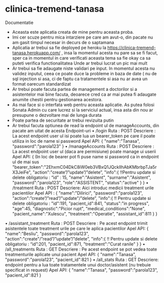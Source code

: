# clinica-tremend-tanasa
Documentatie
-	Aceasta este aplicatia creata de mine pentru aceasta proba.
-	Imi cer scuze pentru mica intarziere pe care am avut-o, din pacate nu am gasit timpul necesar in decurs de o saptamana
-	Aplicatia ar trebui sa fie deployed pe heroku la https://clinica-tremend-tanasa.herokuapp.com/ , insa la momentul acesta nu pare sa se fi facut, sper ca in momentul in care verificati aceasta tema sa fie okay ca sa puteti verifica functionalitatea
Unde  ar trebui lucrat un pic mai mult
-	Ar trebui sa fie adaugate  niste validari pe input. In momentul acesta nu validez inputul, ceea ce poate duce la probleme in baza de date ( nu de sql injection si asa, ci de faptu ca tratamentele si asa nu ar avea un format oarecum standardizat
-	Ar trebui poate facuta partea de management a doctorilor si a asistentelor mai bine facuta, deoarece cred ca ar mai putea fi adaugate anumite chestii pentru gestionarea acestora.
-	As mai face si o interfata web pentru aceasta aplicatie. As putea folosi Sonata Admin cu care lucrez si la serviciul actual, insa asta din nou ar presupune o dezvoltare mai de lunga durata
-	Poate partea de securitate ar trebui revizuita putin
-	Ar trebui facuta optiunea de read la endpoint ul de manageAccounts, din pacate am uitat de acesta
Endpoint-uri
•	/login
Ruta : POST
Descriere : La acest endpoint user ul isi poate lua un bearer_token pe care il poate utiliza in loc de name si password
Apel API:
{
    "name":"Tanasa",
    "password":"parola123"
}
•	/manageAccounts
Ruta : POST
Descriere : La acest endpoint user ul (daca are permisiune) poate manage ui userii
Apel API:
{	(In loc de bearer pot fi puse name si password ca in endpoint ul de mai sus
    "bearer_token":"2EhxmC04DkC8iW0eb3VBxQ1JQcklIhAbKMbrbpTJa5rX3JeiFe",
    "action":"create”/”update”/”delete”,
    "info":{
!!Pentru update si delete obligatoriu : “id” : 15,
        "name":"Asistent",
        "surname":"Asistent",
        "password":"parola123",
        "role":"ASSISTENT",
        "status":"active"
    }
}
•	/treatment
Ruta : POST
Descriere: Aici introduc medicii treatment urile pacientilor
Apel API :
{
    "name":"Dilirici",
    "password":"parola123",
    "action":”create”/”read”/"update"/”delete”,
    "info":{
!! Pentru update si delete obligatoriu : "id":191,
        "pacient_id":841,
        "status":"in progress",
        "age":45,
        "diagnostic":"Picior rupt",
        "medical_conditions":"None",
        "pacient_name":"Xulescu",
        "treatment":"Operatie",
        "assistant_id":811
    }
}

•	/assistant_treatment
Ruta : POST
Descriere : Pe acest endpoint trimit asistentele toate treatment urile pe care le aplica pacientilor
Apel API:
{
    "name":"Besliu",
    "password":"parola123",
    "action":"create"/”read”/”update”/”delete”,
    "info":{
!! Pentru update si delete obligatoriu : “id”:201,
        "pacient_id":871,
        "treatment":"Curat ranile"
    }
}
•	/all_treatments
Ruta : GET
Descriere : Pe acest endpoint se pot vedea toate treatmenturile aplicate unui pacient
Apel API:
{
    "name":"Tanasa",
    "password":"parola123",
    "pacient_id":821
}
•	/all_stats
Ruta : GET
Descriere: endpoint pentru a lua toate tratamentele unui doctor/asistent (nu trebuie specificat in request)
Apel API:
{
    "name":"Tanasa",
    "password":"parola123",
    "pacient_id":821
}
